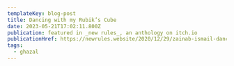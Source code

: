 ```yaml
---
templateKey: blog-post
title: Dancing with my Rubik’s Cube
date: 2023-05-21T17:02:11.800Z
publication: featured in _new rules_, an anthology on itch.io
publicationHref: https://newrules.website/2020/12/29/zainab-ismail-dancing-with-my-rubiks-cube/
tags:
  - ghazal
---
```

